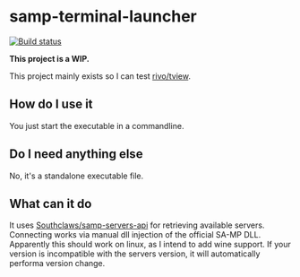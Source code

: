 # samp-terminal-launcher

[![Build status](https://ci.appveyor.com/api/projects/status/uyd6o81qe4l0nki9/branch/master?svg=true)](https://ci.appveyor.com/project/Bios-Marcel/samp-launcher-terminal/branch/master)

**This project is a WIP.**

This project mainly exists so I can test [rivo/tview](https://github.com/rivo/tview).

## How do I use it

You just start the executable in a commandline.

## Do I need anything else

No, it's a standalone executable file.

## What can it do

It uses [Southclaws/samp-servers-api](https://github.com/Southclaws/samp-servers-api) for
retrieving available servers. Connecting works via manual dll injection of the official SA-MP DLL.
Apparently this should work on linux, as I intend to add wine support. If your version is incompatible
with the servers version, it will automatically performa version change.